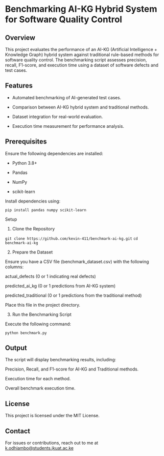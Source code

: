 # Benchmarking AI-KG Hybrid System for Software Quality Control

## Overview

This project evaluates the performance of an AI-KG (Artificial Intelligence + Knowledge Graph) hybrid system 
against traditional rule-based methods for software quality control. 
The benchmarking script assesses precision, recall, F1-score, and execution time using a dataset of software defects and test cases.

## Features

- Automated benchmarking of AI-generated test cases.

- Comparison between AI-KG hybrid system and traditional methods.

- Dataset integration for real-world evaluation.

- Execution time measurement for performance analysis.

## Prerequisites

Ensure the following dependencies are installed:

- Python 3.8+

- Pandas

- NumPy

- scikit-learn

Install dependencies using:

`pip install pandas numpy scikit-learn`

Setup

1. Clone the Repository

`git clone https://github.com/kevin-411/benchmark-ai-kg.git`
`cd benchmark-ai-kg`

2. Prepare the Dataset

Ensure you have a CSV file (benchmark_dataset.csv) with the following columns:

actual_defects (0 or 1 indicating real defects)

predicted_ai_kg (0 or 1 predictions from AI-KG system)

predicted_traditional (0 or 1 predictions from the traditional method)

Place this file in the project directory.

3. Run the Benchmarking Script

Execute the following command:

`python benchmark.py`

## Output

The script will display benchmarking results, including:

Precision, Recall, and F1-score for AI-KG and Traditional methods.

Execution time for each method.

Overall benchmark execution time.

## License

This project is licensed under the MIT License.

## Contact

For issues or contributions, reach out to me at k.odhiambo@students.jkuat.ac.ke